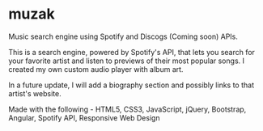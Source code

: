 # muzak
Music search engine using Spotify and Discogs (Coming soon) APIs.

This is a search engine, powered by Spotify's API, that lets you search for your favorite artist and listen to previews of their
most popular songs. I created my own custom audio player with album art.

In a future update, I will add a biography section and possibly links to that artist's website.

Made with the following - HTML5, CSS3, JavaScript, jQuery, Bootstrap, Angular, Spotify API, Responsive Web Design

